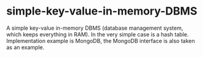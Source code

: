 # simple-key-value-in-memory-DBMS
A simple key-value in-memory DBMS (database management system, which keeps everything in RAM). In the very simple case is a hash table. Implementation example is MongoDB, the MongoDB interface is also taken as an example.
